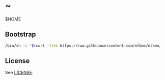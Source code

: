 ~
=

$HOME

Bootstrap
---------

``` sh
/bin/sh -c "$(curl -fsSL https://raw.githubusercontent.com/ntkme/ntkme/master/.config/sh/functions/bootstrap)" 
```

License
-------

See [LICENSE](LICENSE).

